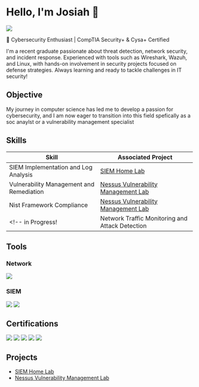 # Hello, I'm Josiah 👋
<a href="http://www.linkedin.com/in/josiahsam"><img src="https://img.shields.io/badge/-LinkedIn-0072b1?&style=for-the-badge&logo=linkedin&logoColor=white" /></a>

🚀 Cybersecurity Enthusiast | CompTIA Security+  & Cysa+ Certified 

I'm a recent graduate passionate about threat detection, network security, and incident response. Experienced with tools such as Wireshark, Wazuh, and Linux, with hands-on involvement in security projects focused on defense strategies. Always learning and ready to tackle challenges in IT security!


## Objective
My journey in computer science has led me to develop a passion for cybersecurity, and I am now eager to transition into this field spefically as a soc anaylst or a vulnerability management specialist

## Skills
| Skill                                         | Associated Project         |
|-----------------------------------------------|----------------------------|
| SIEM Implementation and Log Analysis       | <a href="https://github.com/Josam85/SIEM-Home-Lab">SIEM Home Lab</a>|
| Vulnerability Management and Remediation| <a href="https://github.com/Josam85/Nessus-Vulnerability-Management-Lab">Nessus Vulnerability Management Lab</a>| 
|Nist Framework Compliance| <a href="https://github.com/Josam85/Nessus-Vulnerability-Management-Lab">Nessus Vulnerability Management Lab</a>|
<!-- in Progress! | Network Traffic Monitoring and Attack Detection | <a href="https://google.com">Detection Lab</a>| -->

## Tools

### Network
<div>
    <img src="https://img.shields.io/badge/-Wireshark-1679A7?&style=for-the-badge&logo=Wireshark&logoColor=white" />
</div>

<!-- ### Endpoint
<div>

</div> -->

### SIEM
<div>
    <img src="https://img.shields.io/badge/-Wazuh-EE7624?style=for-the-badge&logo=Wazuh&logoColor=white" />
    <img src="https://img.shields.io/badge/-Splunk-000000?&style=for-the-badge&logo=Splunk&logoColor=white" />
</div>

## Certifications
<div>
<img src="https://img.shields.io/badge/-Security%2B-FF0000?&style=for-the-badge&logo=CompTIA&logoColor=white" />
<img src="https://img.shields.io/badge/-CompTIA%20CySA%2B-EE0000?&style=for-the-badge&logo=CompTIA&logoColor=white" />
<img src="https://img.shields.io/badge/-Cisco%20Linux%20Essentials-2F9D27?&style=for-the-badge&logo=Cisco&logoColor=white" />
<img src="https://img.shields.io/badge/-Cisco%20Network%20Essentials-6A1B9A?&style=for-the-badge&logo=Cisco&logoColor=white" />
<img src="https://img.shields.io/badge/-Microsoft%20Azure%20Administrator-0078D4?&style=for-the-badge&logo=Microsoft%20Azure&logoColor=white" />




</div>

## Projects
- <a href="https://github.com/Josam85/SIEM-Home-Lab">SIEM Home Lab</a>
- <a href="https://github.com/Josam85/Nessus-Vulnerability-Management-Lab">Nessus Vulnerability Management Lab</a>

